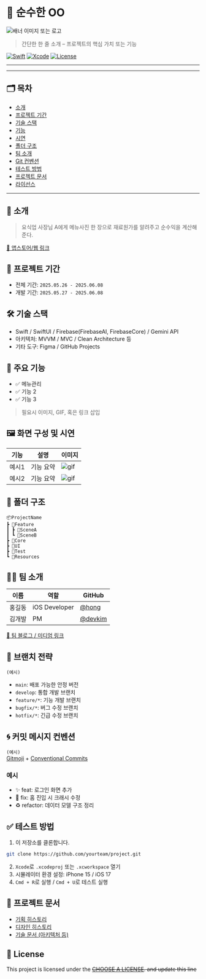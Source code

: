 # 🚀 순수한 OO

![배너 이미지 또는 로고](링크)

> 간단한 한 줄 소개 – 프로젝트의 핵심 가치 또는 기능

[![Swift](https://img.shields.io/badge/Swift-5.9-orange.svg)]()
[![Xcode](https://img.shields.io/badge/Xcode-16.4-blue.svg)]()
[![License](https://img.shields.io/badge/license-MIT-green.svg)]()

---
----
## 🗂 목차
- [소개](#소개)
- [프로젝트 기간](#프로젝트-기간)
- [기술 스택](#기술-스택)
- [기능](#기능)
- [시연](#시연)
- [폴더 구조](#폴더-구조)
- [팀 소개](#팀-소개)
- [Git 컨벤션](#git-컨벤션)
- [테스트 방법](#테스트-방법)
- [프로젝트 문서](#프로젝트-문서)
- [라이선스](#lock_with_ink_pen-license)

---

## 📱 소개

> 요식업 사장님 A에게 메뉴사진 한 장으로 재료원가를 알려주고 순수익을 계산해준다.

[🔗 앱스토어/웹 링크](https://example.com)


## 📆 프로젝트 기간
- 전체 기간: `2025.05.26 - 2025.06.08`
- 개발 기간: `2025.05.27 - 2025.06.08`


## 🛠 기술 스택

- Swift / SwiftUI / Firebase(FirebaseAI, FirebaseCore) / Gemini API
- 아키텍처: MVVM / MVC / Clean Architecture 등
- 기타 도구: Figma / GitHub Projects


## 🌟 주요 기능

- ✅ 메뉴관리
- ✅ 기능 2
- ✅ 기능 3

> 필요시 이미지, GIF, 혹은 링크 삽입


## 🖼 화면 구성 및 시연

| 기능 | 설명 | 이미지 |
|------|------|--------|
| 예시1 | 기능 요약 | ![gif](링크) |
| 예시2 | 기능 요약 | ![gif](링크) |


## 🧱 폴더 구조

```
📦ProjectName
┣ 📂Feature
┃ ┣ 📂SceneA
┃ ┗ 📂SceneB
┣ 📂Core
┣ 📂UI
┣ 📂Test
┗ 📂Resources
```


## 🧑‍💻 팀 소개

| 이름 | 역할 | GitHub |
|------|------|--------|
| 홍길동 | iOS Developer | [@hong](https://github.com/hong) |
| 김개발 | PM | [@devkim](https://github.com/devkim) |

[🔗 팀 블로그 / 미디엄 링크](https://medium.com/example)

## 🔖 브랜치 전략
`(예시)`
- `main`: 배포 가능한 안정 버전
- `develop`: 통합 개발 브랜치
- `feature/*`: 기능 개발 브랜치
- `bugfix/*`: 버그 수정 브랜치
- `hotfix/*`: 긴급 수정 브랜치

## 🌀 커밋 메시지 컨벤션
`(예시)`  
[Gitmoji](https://gitmoji.dev) + [Conventional Commits](https://www.conventionalcommits.org)

### 예시
- ✨ feat: 로그인 화면 추가
- 🐛 fix: 홈 진입 시 크래시 수정
- ♻️ refactor: 데이터 모델 구조 정리


## ✅ 테스트 방법

1. 이 저장소를 클론합니다.
```bash
git clone https://github.com/yourteam/project.git
```
2. `Xcode`로 `.xcodeproj` 또는 `.xcworkspace` 열기
3. 시뮬레이터 환경 설정: iPhone 15 / iOS 17
4. `Cmd + R`로 실행 / `Cmd + U`로 테스트 실행


## 📎 프로젝트 문서

- [기획 히스토리](링크)
- [디자인 히스토리](링크)
- [기술 문서 (아키텍처 등)](링크)


## 📝 License

This project is licensed under the ~~[CHOOSE A LICENSE](https://choosealicense.com). and update this line~~

